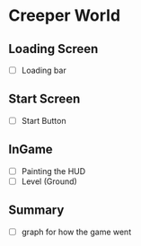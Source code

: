 # Creeper World
## Loading Screen
- [ ] Loading bar

## Start Screen
- [ ] Start Button

## InGame
- [ ] Painting the HUD
- [ ] Level (Ground)

## Summary
- [ ] graph for how the game went